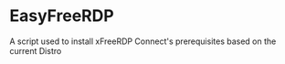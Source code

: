 # EasyFreeRDP
A script used to install xFreeRDP Connect's prerequisites based on the current Distro

